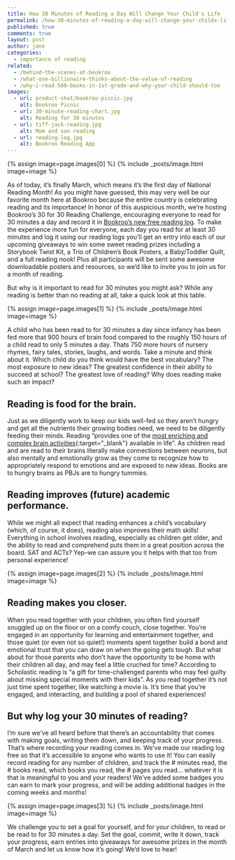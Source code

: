 ```yaml
---
title: How 30 Minutes of Reading a Day Will Change Your Child's Life
permalink: /how-30-minutes-of-reading-a-day-will-change-your-childs-life
published: true
comments: true
layout: post
author: jane
categories: 
  - importance of reading
related: 
  - /behind-the-scenes-at-bookroo
  - /what-one-billionaire-thinks-about-the-value-of-reading
  - /why-i-read-500-books-in-1st-grade-and-why-your-child-should-too
images: 
  - url: product-shot/bookroo-picnic.jpg
    alt: Bookroo Picnic
  - url: 30-minute-reading-chart.jpg
    alt: Reading for 30 minutes
  - url: tiff-jack-reading.jpg
    alt: Mom and son reading
  - url: reading-log.jpg
    alt: Bookroo Reading App
---
```


{% assign image=page.images[0] %}
{% include _posts/image.html image=image %}

As of today, it’s finally March, which means it’s the first day of National Reading Month! As you might have guessed, this may very well be our favorite month here at Bookroo because the entire country is celebrating reading and its importance! In honor of this auspicious month, we’re hosting Bookroo’s 30 for 30 Reading Challenge, encouraging everyone to read for 30 minutes a day and record it in [Bookroo’s new free reading log](http://bookroo.com/read). To make the experience more fun for everyone, each day you read for at least 30 minutes and log it using our reading logs you’ll get an entry into each of our upcoming giveaways to win some sweet reading prizes including a Storybook Twist Kit, a Trio of Children’s Book Posters, a Baby/Toddler Quilt, and a full reading nook! Plus all participants will be sent some awesome downloadable posters and resources, so we’d like to invite you to join us for a month of reading.

But why is it important to read for 30 minutes you might ask? While any reading is better than no reading at all, take a quick look at this table.

{% assign image=page.images[1] %}
{% include _posts/image.html image=image %}

A child who has been read to for 30 minutes a day since infancy has been fed more that 900 hours of brain food compared to the roughly 150 hours of a child read to only 5 minutes a day. Thats 750 more hours of nursery rhymes, fairy tales, stories, laughs, and words. Take a minute and think about it. Which child do you think would have the best vocabulary? The most exposure to new ideas? The greatest confidence in their ability to succeed at school? The greatest love of reading? Why does reading make such an impact?

## Reading is food for the brain.

Just as we diligently work to keep our kids well-fed so they aren’t hungry and get all the nutrients their growing bodies need, we need to be diligently feeding their minds. Reading “provides one of the [most enriching and complex brain activities](http://www.k12reader.com/why-read-20-minutes-a-day/){:target="_blank"} available in life”. As children read and are read to their brains literally make connections between neurons, but also mentally and emotionally grow as they come to recognize how to appropriately respond to emotions and are exposed to new ideas. Books are to hungry brains as PBJs are to hungry tummies.

## Reading improves (future) academic performance.

While we might all expect that reading enhances a child’s vocabulary (which, of course, it does), reading also improves their math skills! Everything in school involves reading, especially as children get older, and the ability to read and comprehend puts them in a great position across the board. SAT and ACTs? Yep–we can assure you it helps with that too from personal experience!

{% assign image=page.images[2] %}
{% include _posts/image.html image=image %}

## Reading makes you closer.

When you read together with your children, you often find yourself snuggled up on the floor or on a comfy couch, close together. You’re engaged in an opportunity for learning and entertainment together, and those quiet (or even not so quiet!) moments spent together build a bond and emotional trust that you can draw on when the going gets tough. But what about for those parents who don’t have the opportunity to be home with their children all day, and may feel a little cruched for time? According to Scholastic reading is  “a gift for time-challenged parents who may feel guilty about missing special moments with their kids”. As you read together it’s not just time spent together, like watching a movie is. It’s time that you’re engaged, and interacting, and building a pool of shared experiences!

## But why log your 30 minutes of reading?

I’m sure we’ve all heard before that there’s an accountability that comes with making goals, writing them down, and keeping track of your progress. That’s where recording your reading comes in. We’ve made our reading log free so that it’s accessible to anyone who wants to use it! You can easily record reading for any number of children, and track the # minutes read, the # books read, which books you read, the # pages you read… whatever it is that is meaningful to you and your readers! We’ve added some badges you can earn to mark your progress, and will be adding additional badges in the coming weeks and months!

{% assign image=page.images[3] %}
{% include _posts/image.html image=image %}

We challenge you to set a goal for yourself, and for your children, to read or be read to for 30 minutes a day. Set the goal, commit, write it down, track your progress, earn entries into giveaways for awesome prizes in the month of March and let us know how it’s going! We’d love to hear!